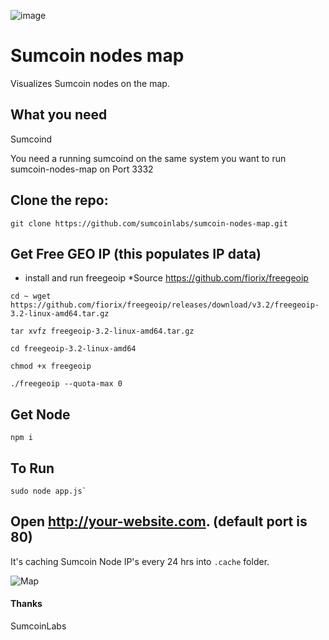 ![image](https://miningpoolstats.stream/ico/sumcoin.png)


# Sumcoin nodes map

Visualizes Sumcoin nodes on the map.

## What you need

Sumcoind

You need a running sumcoind on the same system you want to run sumcoin-nodes-map on Port 3332 

## Clone the repo:

```
git clone https://github.com/sumcoinlabs/sumcoin-nodes-map.git
```

## Get Free GEO IP (this populates IP data)

* install and run freegeoip   *Source https://github.com/fiorix/freegeoip
```
cd ~ wget https://github.com/fiorix/freegeoip/releases/download/v3.2/freegeoip-3.2-linux-amd64.tar.gz
```
```
tar xvfz freegeoip-3.2-linux-amd64.tar.gz
```
```
cd freegeoip-3.2-linux-amd64
```
```
chmod +x freegeoip
```
```
./freegeoip --quota-max 0
```
## Get Node
```
npm i
```
## To Run
```
sudo node app.js`
```

## Open http://your-website.com. (default port is 80)

It's caching Sumcoin Node IP's every 24 hrs into `.cache` folder.


![Map](https://user-images.githubusercontent.com/37975862/65402136-da0c2d80-dd89-11e9-961c-62873879f1b7.png)		


#### Thanks

SumcoinLabs
